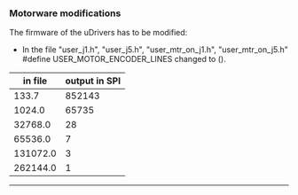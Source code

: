 ### Motorware modifications

The firmware of the uDrivers has to be modified:

* In the file "user_j1.h", "user_j5.h", "user_mtr_on_j1.h", "user_mtr_on_j5.h" #define USER_MOTOR_ENCODER_LINES changed to ().

| in file | output in SPI |
|-------------|-------------|
|133.7|852143|
|1024.0|65735|
|32768.0|28|
|65536.0|7|
|131072.0|3|
|262144.0|1|

---

